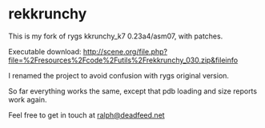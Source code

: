 rekkrunchy
==========

This is my fork of rygs kkrunchy_k7 0.23a4/asm07, with patches.

Executable download: http://scene.org/file.php?file=%2Fresources%2Fcode%2Futils%2Frekkrunchy_030.zip&fileinfo

I renamed the project to avoid confusion with rygs original version.

So far everything works the same, except that pdb loading and size reports work again. 

Feel free to get in touch at ralph@deadfeed.net